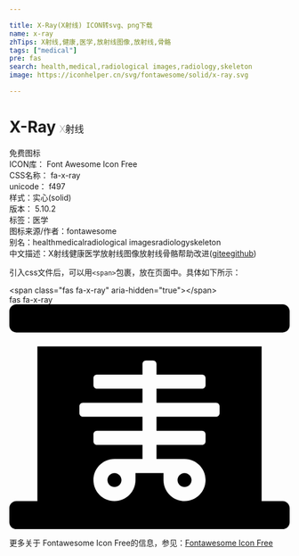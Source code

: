 ```yaml
---

title: X-Ray(X射线) ICON转svg、png下载
name: x-ray
zhTips: X射线,健康,医学,放射线图像,放射线,骨骼
tags: ["medical"]
pre: fas
search: health,medical,radiological images,radiology,skeleton
image: https://iconhelper.cn/svg/fontawesome/solid/x-ray.svg

---
```


# X-Ray  <small style="font-size: 60%;font-weight: 100">X射线</small>


<div class="detail-page">
<p>
<span><span class="badge-success badge">免费图标</span> </span>
<br/>
<span>
ICON库：
<span class="badge-secondary badge">Font Awesome Icon Free</span> 
</span>
<br/>
<span>
CSS名称：
<span class="badge-secondary badge">fa-x-ray</span> 
</span>
<br/>
<span>
unicode：
<span class="badge-secondary badge">f497</span> 
<copy-btn content='f497' btn-title=""></copy-btn>
<copy-btn :content='String.fromCodePoint(parseInt("f497", 16))' btn-title="复制U"></copy-btn>
</span><br/><span>样式：<span class="badge-light badge">实心(solid)</span></span>
<br/>
<span>
版本：
<span class="badge-secondary badge">5.10.2</span> 
</span><br/><span>标签：<span class="badge-light badge"><router-link to="/tags/medical.html">医学</router-link></span></span>
<br/>
<span>图标来源/作者：<span class="badge-light badge">fontawesome</span></span> 
<br/>
<span>别名：<span class="badge-light badge">health</span><span class="badge-light badge">medical</span><span class="badge-light badge">radiological images</span><span class="badge-light badge">radiology</span><span class="badge-light badge">skeleton</span></span><br/><span class="zh-detail">中文描述：<span class="badge-primary badge">X射线</span><span class="badge-primary badge">健康</span><span class="badge-primary badge">医学</span><span class="badge-primary badge">放射线图像</span><span class="badge-primary badge">放射线</span><span class="badge-primary badge">骨骼</span><span class="help-link"><span>帮助改进</span>(<a href="https://gitee.com/liuwave/icon-helper/edit/master/json/fontawesome/solid/x-ray.json" target="_blank" rel="noopener noreferrer">gitee</a><a href="https://github.com/liuwave/icon-helper/edit/master/json/fontawesome/solid/x-ray.json" target="_blank" rel="noopener noreferrer">github</a></span>)</span><br/>
</p>
</div>
<div class="alert alert-dark">
  <i class="fas fa-x-ray fa-xs"></i>
  <i class="fas fa-x-ray fa-sm"></i>
  <i class="fas fa-x-ray fa-lg"></i>
  <i class="fas fa-x-ray fa-2x"></i>
  <i class="fas fa-x-ray fa-3x"></i>
  <i class="fas fa-x-ray fa-5x"></i>
  <i class="fas fa-x-ray fa-7x"></i>
</div>
<div>
  <p>引入css文件后，可以用<code>&lt;span&gt;</code>包裹，放在页面中。具体如下所示：    
  </p>
  <div class="alert alert-primary" style="font-size: 14px">
    &lt;span class="fas fa-x-ray" aria-hidden="true"&gt;&lt;/span&gt;
    <copy-btn content='<span class="fas fa-x-ray" aria-hidden="true"></span>'></copy-btn>
  </div>
  <div class="alert alert-secondary">
    <i class="fas fa-x-ray"
    style="font-size: 24px"
    aria-hidden="true"></i> fas fa-x-ray
    <copy-btn content="fas fa-x-ray" btn-title="复制图标名称"></copy-btn>
  </div>
</div>
<div id="svg" class="svg-wrap">
<svg xmlns="http://www.w3.org/2000/svg" viewBox="0 0 640 512"><path d="M240 384c-8.8 0-16 7.2-16 16s7.2 16 16 16 16-7.2 16-16-7.2-16-16-16zm160 32c8.8 0 16-7.2 16-16s-7.2-16-16-16-16 7.2-16 16 7.2 16 16 16zM624 0H16C7.2 0 0 7.2 0 16v32c0 8.8 7.2 16 16 16h608c8.8 0 16-7.2 16-16V16c0-8.8-7.2-16-16-16zm0 448h-48V96H64v352H16c-8.8 0-16 7.2-16 16v32c0 8.8 7.2 16 16 16h608c8.8 0 16-7.2 16-16v-32c0-8.8-7.2-16-16-16zM480 248c0 4.4-3.6 8-8 8H336v32h104c4.4 0 8 3.6 8 8v16c0 4.4-3.6 8-8 8H336v32h64c26.5 0 48 21.5 48 48s-21.5 48-48 48-48-21.5-48-48v-16h-64v16c0 26.5-21.5 48-48 48s-48-21.5-48-48 21.5-48 48-48h64v-32H200c-4.4 0-8-3.6-8-8v-16c0-4.4 3.6-8 8-8h104v-32H168c-4.4 0-8-3.6-8-8v-16c0-4.4 3.6-8 8-8h136v-32H200c-4.4 0-8-3.6-8-8v-16c0-4.4 3.6-8 8-8h104v-24c0-4.4 3.6-8 8-8h16c4.4 0 8 3.6 8 8v24h104c4.4 0 8 3.6 8 8v16c0 4.4-3.6 8-8 8H336v32h136c4.4 0 8 3.6 8 8v16z"/></svg>
</div>
<detail full-name='fa-x-ray'></detail>

<Vssue title="关于“X-Ray”的评论" />
    
<div><p>更多关于  Fontawesome Icon Free的信息，参见：<a target="_blank" href="https://iconhelper.cn/fontawesome.html">Fontawesome Icon Free</a>
</p></div>
